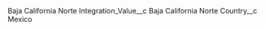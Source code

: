 <?xml version="1.0" encoding="UTF-8"?>
<CustomMetadata xmlns="http://soap.sforce.com/2006/04/metadata" xmlns:xsi="http://www.w3.org/2001/XMLSchema-instance" xmlns:xsd="http://www.w3.org/2001/XMLSchema">
	<label>Baja California Norte</label>
	<values>
		<field>Integration_Value__c</field>
		<value xsi:type="xsd:string">Baja California Norte</value>
	</values>
	<values>
		<field>Country__c</field>
		<value xsi:type="xsd:string">Mexico</value>
	</values>
</CustomMetadata>